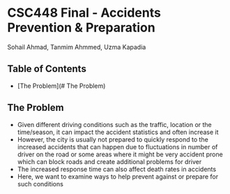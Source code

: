 # CSC448 Final - Accidents Prevention & Preparation

Sohail Ahmad, Tanmim Ahmmed, Uzma Kapadia

## Table of Contents
- [The Problem](# The Problem)


## The Problem
- Given different driving conditions such as the traffic, location or the time/season, it can impact the accident statistics and often increase it
- However, the city is usually not prepared to quickly respond to the increased accidents that can happen due to fluctuations in number of driver on the road or some areas where it might be very accident prone which can block roads and create additional problems for driver
- The increased response time can also affect death rates in accidents
- Here, we want to examine ways to help prevent against or prepare for such conditions

